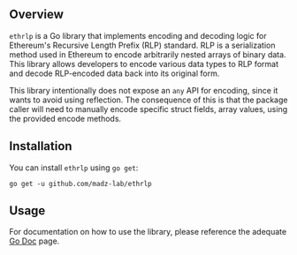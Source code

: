 ## Overview

`ethrlp` is a Go library that implements encoding and decoding logic for Ethereum's Recursive Length Prefix (RLP)
standard. RLP is a serialization method used in Ethereum to encode arbitrarily nested arrays of binary data. This
library allows developers to encode various data types to RLP format and decode RLP-encoded data back into its original
form.

This library intentionally does not expose an `any` API for encoding, since it wants to avoid using reflection.
The consequence of this is that the package caller will need to manually encode specific struct fields, array values,
using the provided encode methods.

## Installation

You can install `ethrlp` using `go get`:

```shell
go get -u github.com/madz-lab/ethrlp
```

## Usage

For documentation on how to use the library, please reference the
adequate [Go Doc](https://pkg.go.dev/github.com/madz-lab/ethrlp) page.